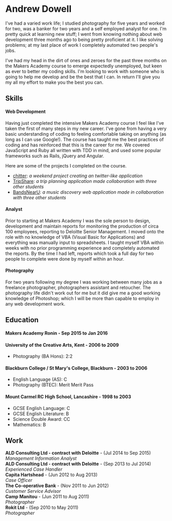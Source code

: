 # Andrew Dowell
I've had a varied work life; I studied photography for five years and worked for two, was a banker for two years and a self employed analyst for one.  I'm pretty quick at learning new stuff; I went from knowing nothing about web development three months ago to being pretty proficient at it.  I like solving problems; at my last place of work I completely automated two people's jobs.  

I've had my head in the dirt of ones and zeroes for the past three months on the Makers Academy course to emerge expectedly unemployed, but keen as ever to better my coding skills.  I'm looking to work with someone who is going to help me develop and be the best that I can.  In return I'll give you my all my effort to make you the best you can.

## Skills

#### Web Development

Having just completed the intensive Makers Academy course I feel like I've taken the first of many steps in my new career.  I've gone from having a very basic understanding of coding to feeling comfortable taking on anything (as long as I can use Google!). The course has taught me the best practices of coding and has reinforced that this is the career for me.  We covered JavaScript and Ruby all written with TDD in mind, and used some popular frameworks such as Rails, jQuery and Angular.

Here are some of the projects I completed on the course.
- [chitter](http://chitter-andy.herokuapp.com/): *a weekend project creating an twitter-like application*
- [TripShare](http://tripshare-frontend.herokuapp.com/): *a trip planning application made collaboration with three other students*
- [BandsNearU](https://bandsnearu.herokuapp.com/): *a music discovery web application made in collaboration with three other students*

#### Analyst
Prior to starting at Makers Academy I was the sole person to design, development and maintain reports for monitoring the production of circa 100 employees, reporting to Deloitte Senior Management.  I moved onto the role with no knowledge of VBA (Visual Basic for Applications) and everything was manually input to spreadsheets.  I taught myself VBA within weeks with no prior programming experience and completely automated the reports.  By the time I had left, reports which took a full day for two people to complete were done by myself within an hour.

#### Photography
For two years following my degree I was working between many jobs as a freelance photographer, photographers assistant and retoucher.  The photography life didn't work out for me but it did give me a good working knowledge of Photoshop; which I will be more than capable to employ in any web development work.

## Education
#### Makers Academy Ronin - Sep 2015 to Jan 2016

#### University of the Creative Arts, Kent - 2006 to 2009
- Photography (BA Hons): 2:2

#### Blackburn College / St Mary's College, Blackburn - 2003 to 2006
- English Language (AS): C
- Photography (BTEC): Merit Merit Pass

#### Mount Carmel RC High School, Lancashire - 1998 to 2003 
- GCSE English Language: C
- GCSE English Literature: B
- Science Double Award: CC
- Mathematics: B

## Work
**ALD Consulting Ltd - contract with Deloitte** - (Jul 2014 to Sep 2015)  
*Management Information Analyst*  
 **ALD Consulting Ltd - contract with Deloitte** - (Sep 2013 to Jul 2014)  
*Experienced Case Handler*  
 **Capita Hartshead** - (Jun 2012 to Aug 2013)  
*Case Officer*  
**The Co-operative Bank** - (Nov 2011 to Jun 2012)  
*Customer Service Advisor*  
**Camp Manitou** - (Jun 2011 to Aug 2011)  
*Photographer*  
**Rokit Ltd** - (Sep 2010 to May 2011)  
*Photographer*  

